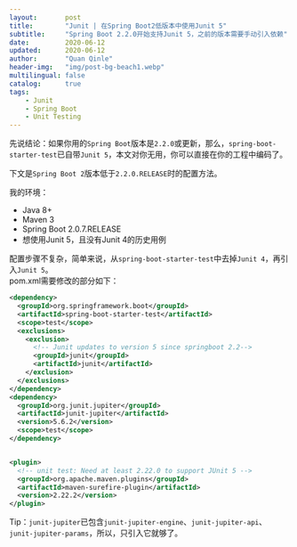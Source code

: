 ```yaml
---
layout:       post
title:        "Junit | 在Spring Boot2低版本中使用Junit 5"
subtitle:     "Spring Boot 2.2.0开始支持Junit 5，之前的版本需要手动引入依赖"
date:         2020-06-12
updated:      2020-06-12
author:       "Quan Qinle"
header-img:   "img/post-bg-beach1.webp"
multilingual: false
catalog:      true
tags:
    - Junit
    - Spring Boot
    - Unit Testing
---
```


先说结论：如果你用的`Spring Boot`版本是`2.2.0`或更新，那么，`spring-boot-starter-test`已自带`Junit 5`，本文对你无用，你可以直接在你的工程中编码了。

下文是`Spring Boot 2`版本低于`2.2.0.RELEASE`时的配置方法。

我的环境：
+ Java 8+
+ Maven 3
+ Spring Boot 2.0.7.RELEASE
+ 想使用Junit 5，且没有Junit 4的历史用例

配置步骤不复杂，简单来说，从`spring-boot-starter-test`中去掉`Junit 4`，再引入`Junit 5`。  
pom.xml需要修改的部分如下：
```xml
<dependency>
  <groupId>org.springframework.boot</groupId>
  <artifactId>spring-boot-starter-test</artifactId>
  <scope>test</scope>
  <exclusions>
    <exclusion>
      <!-- Junit updates to version 5 since springboot 2.2-->
      <groupId>junit</groupId>
      <artifactId>junit</artifactId>
    </exclusion>
  </exclusions>
</dependency>
<dependency>
  <groupId>org.junit.jupiter</groupId>
  <artifactId>junit-jupiter</artifactId>
  <version>5.6.2</version>
  <scope>test</scope>
</dependency>


<plugin>
  <!-- unit test: Need at least 2.22.0 to support JUnit 5 -->
  <groupId>org.apache.maven.plugins</groupId>
  <artifactId>maven-surefire-plugin</artifactId>
  <version>2.22.2</version>
</plugin>
```

Tip：`junit-jupiter`已包含`junit-jupiter-engine`、`junit-jupiter-api`、`junit-jupiter-params`，所以，只引入它就够了。
